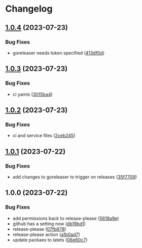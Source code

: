 # Changelog

## [1.0.4](https://github.com/Jmainguy/soh-router/compare/v1.0.3...v1.0.4) (2023-07-23)


### Bug Fixes

* goreleaser needs token specified ([413df0d](https://github.com/Jmainguy/soh-router/commit/413df0de241c35dd18912fba9a70c8aee41f2475))

## [1.0.3](https://github.com/Jmainguy/soh-router/compare/v1.0.2...v1.0.3) (2023-07-23)


### Bug Fixes

* ci yamls ([3015ba4](https://github.com/Jmainguy/soh-router/commit/3015ba44ffab5fd3e113b2f56c09b9236b463d97))

## [1.0.2](https://github.com/Jmainguy/soh-router/compare/v1.0.1...v1.0.2) (2023-07-23)


### Bug Fixes

* ci and service files ([2ceb245](https://github.com/Jmainguy/soh-router/commit/2ceb24587726238e28b62deab0e581784cc891c9))

## [1.0.1](https://github.com/Jmainguy/soh-router/compare/v1.0.0...v1.0.1) (2023-07-22)


### Bug Fixes

* add changes to goreleaser to trigger on releases ([35f7709](https://github.com/Jmainguy/soh-router/commit/35f7709aba5bcbaa82027d5b80e0a7ef872d4b15))

## 1.0.0 (2023-07-22)


### Bug Fixes

* add permissions back to release-please ([5618a9e](https://github.com/Jmainguy/soh-router/commit/5618a9ec5139218a14b4d37b1bcaae7f974bd2f9))
* github has a setting now ([db19bd1](https://github.com/Jmainguy/soh-router/commit/db19bd1ea159a17874af7dbf9be1855085d77679))
* release-please ([07fb878](https://github.com/Jmainguy/soh-router/commit/07fb878de128f308b6876911f6b9c3286980bbc8))
* release-please action ([a1b0ad7](https://github.com/Jmainguy/soh-router/commit/a1b0ad74ae0e2fdd195ae80bfc2ed0e6830d442a))
* update packaes to latets ([06e60c7](https://github.com/Jmainguy/soh-router/commit/06e60c79aa7542828074db931e4d8da3902934fc))
